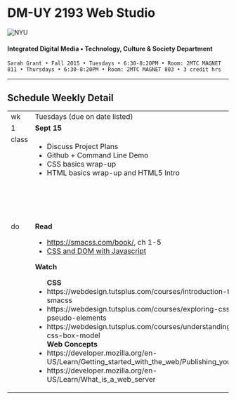 # DM-UY 2193 Web Studio

![NYU](http://ws2.polishedsolid.com/de/nyu_soe_logo.png)
#### Integrated Digital Media • Technology, Culture & Society Department

    Sarah Grant • Fall 2015 • Tuesdays • 6:30-8:20PM • Room: 2MTC MAGNET 811 • Thursdays • 6:30-8:20PM • Room: 2MTC MAGNET 803 • 3 credit hrs

---

## Schedule Weekly Detail

<table>
<tr>
<td>wk</td>
<td>Tuesdays (due on date listed)</td>
<td>Thursdays (due on date listed)</td>
</tr>
<!-- first week -->
<tr>
        <td valign="top" width="4%">1</td>
        <td valign="top" width="48%"><strong>Sept 15</strong></td>
        <td valign="top" width="48%"><strong>Sept 17</strong></td>
    </tr>
 <tr>
        <td valign="top">class</td>
        <td valign="top">
            <ul>
                <li>Discuss Project Plans</li>
                <li>Github + Command Line Demo</li>
                <li>CSS basics wrap-up</li>
                <li>HTML basics wrap-up and HTML5 Intro</li>
            </ul>
        </td>
        <td valign="top">
            <ul>
                <li>HTML5 continued - Forms + Canvas Element</li>
                <li>CSS continued - Forms + Canvas Element</li>
                <li>Discuss the basics of how to publish your site: Domain names, hosting, FTP, what is a web server, Github</li>
                <li>Discussion of how the web works: Basic concepts to understand what’s happening under the hood of the browser.</li>
            </ul>
        </td>
</tr>
<tr>
        <td valign="top">do</td>
        <td valign="top">
            <strong>Read</strong>
            <ul>
                <li><a href="https://smacss.com/book/" target="_blank">https://smacss.com/book/</a>, ch 1-5</li>
                <li><a href="https://developer.mozilla.org/en-US/docs/Web/Guide/CSS/Getting_Started/JavaScript" target="_blank">CSS and DOM with Javascript</a></li>
            </ul>
            <strong>Watch</strong>
            <ul>
                <strong>CSS</strong>
                <li>https://webdesign.tutsplus.com/courses/introduction-to-smacss</li>
                <li>https://webdesign.tutsplus.com/courses/exploring-css-pseudo-elements</li>
                <li>https://webdesign.tutsplus.com/courses/understanding-the-css-box-model</li>
                <strong>Web Concepts</strong>
                <li>https://developer.mozilla.org/en-US/Learn/Getting_started_with_the_web/Publishing_your_website</li>
                <li>https://developer.mozilla.org/en-US/Learn/What_is_a_web_server</li>
            </ul>
        </td>
        <td valign="top">
            <strong>Read</strong>
            <ul>
                <li><a href="https://smacss.com/book/" target="_blank">https://smacss.com/book/</a>, ch 6-9</li>
                <li><a href="https://developer.mozilla.org/en-US/Learn/Getting_started_with_the_web/JavaScript_basics" target="_blank">Javascript Basics</a></li>
            </ul>
            <strong>Watch</strong>
            <ul>
                <strong>JS + Dev tools console</strong>
                <li>http://discover-devtools.codeschool.com/chapters/3?locale=en</li>
                <li>http://discover-devtools.codeschool.com/chapters/3/challenges/1?locale=en</li>
                <li>http://discover-devtools.codeschool.com/levels/3/challenges/7?locale=en</li>
                <li>http://discover-devtools.codeschool.com/levels/3/challenges/11?locale=en</li>
            </ul>
        </td>
</tr>
</table>